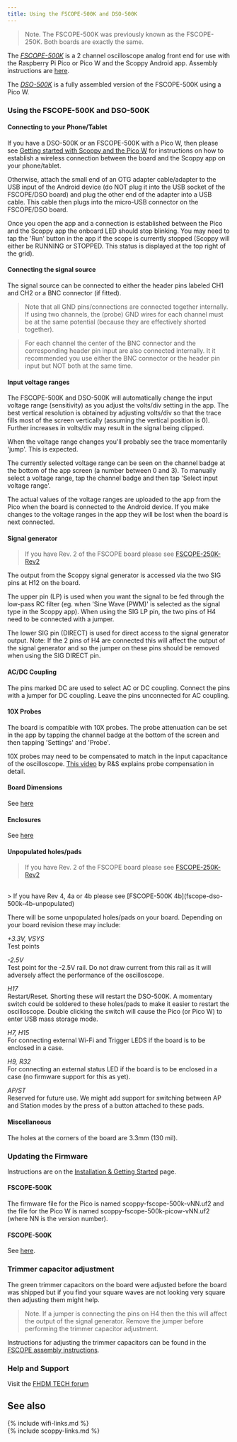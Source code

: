 ```yaml
---
title: Using the FSCOPE-500K and DSO-500K
---
```


> Note. The FSCOPE-500K was previously known as the FSCOPE-250K. Both boards are exactly the same.

The [_FSCOPE-500K_](https://store.fhdm.xyz/fscope-500k) is a 2 channel oscilloscope analog front end for use with the Raspberry Pi Pico or Pico W and the Scoppy Android app.
Assembly instructions are [here](fscope-500k).
   
The [_DSO-500K_](https://store.fhdm.xyz/dso-500k) is a fully assembled version of the FSCOPE-500K using a Pico W. 

### Using the FSCOPE-500K and DSO-500K

#### Connecting to your Phone/Tablet

If you have a DSO-500K or an FSCOPE-500K with a Pico W, then please see [Getting started with Scoppy and the Pico W](./Getting-started-with-the-Pico-W) for instructions on how to establish a wireless connection between the board and the Scoppy app on your phone/tablet.

Otherwise, attach the small end of an OTG adapter cable/adapter to the USB input of the Android device (do NOT plug it into the USB socket of the FSCOPE/DSO board) and plug the other end of the adapter into a USB cable. This cable then plugs into the micro-USB connector on the FSCOPE/DSO board.

Once you open the app and a connection is established between the Pico and the Scoppy app the onboard LED should stop blinking. You may need to tap the 'Run' button in the app if the scope is currently stopped (Scoppy will either be RUNNING or STOPPED. This status is displayed at the top right of the grid).

#### Connecting the signal source

The signal source can be connected to either the header pins labeled CH1 and CH2 or a BNC connector (if fitted).

> Note that all GND pins/connections are connected together internally. If using two channels, the (probe) GND wires for each channel must be at the same potential (because they are effectively shorted together). 

> For each channel the center of the BNC connector and the corresponding header pin input are also connected internally. It it recommended you use either the BNC connector or the header pin input but NOT both at the same time.

#### Input voltage ranges

The FSCOPE-500K and DSO-500K will automatically change the input voltage range (sensitivity) as you adjust the volts/div setting in the app. The best vertical resolution is
obtained by adjusting volts/div so that the trace fills most of the screen vertically (assuming the vertical position is 0). Further increases in volts/div
may result in the signal being clipped.
    
When the voltage range changes you'll probably see the trace momentarily 'jump'. This is expected.   
   
The currently selected voltage range can be seen on the channel badge at the bottom of the app screen (a number between 0 and 3). To manually select a voltage range, tap the channel badge and then tap 'Select input voltage range'.   
   
The actual values of the voltage ranges are uploaded to the app from the Pico when the board is connected to the Android device.
If you make changes to the voltage ranges in the app they will be lost when the board is next connected. 

#### Signal generator

>  If you have Rev. 2 of the FSCOPE board please see [FSCOPE-250K-Rev2](fscope-250k-rev2)
 
The output from the Scoppy signal generator is accessed via the two SIG pins at H12 on the board.
   
The upper pin (LP) is used when you want the signal to be fed through the low-pass RC filter (eg. when 'Sine Wave (PWM)' is selected as the signal type in the Scoppy app). When using the SIG LP pin, the two pins of H4 need to be connected with a jumper.

The lower SIG pin (DIRECT) is used for direct access to the signal generator output. Note: If the 2 pins of H4 are connected this will affect the output of the signal generator and so the jumper on these pins should be removed when using the SIG DIRECT pin.

#### AC/DC Coupling

The pins marked DC are used to select AC or DC coupling. Connect the pins with a jumper for DC coupling. Leave the pins unconnected for AC coupling.

#### 10X Probes

The board is compatible with 10X probes. The probe attenuation can be set in the app by tapping the channel badge at the bottom of the screen
and then tapping 'Settings' and 'Probe'.
   
10X probes may need to be compensated to match in the input capacitance of the oscilloscope. [This video](https://www.youtube.com/watch?v=ke7ST2CUxNo) by R&S explains probe compensation in detail.

#### Board Dimensions
See [here](/wiki/fscope-dso-500k-dimensions)

#### Enclosures
See [here](/wiki/fscope-dso-500k-enclosures)

#### Unpopulated holes/pads

>  If you have Rev. 2 of the FSCOPE board please see [FSCOPE-250K-Rev2](fscope-250k-rev2)
<br>
>  If you have Rev 4, 4a or 4b please see [FSCOPE-500K 4b](fscope-dso-500k-4b-unpopulated)

There will be some unpopulated holes/pads on your board. Depending on your board revision these may include:

_+3.3V, VSYS_
<br>
Test points

_-2.5V_
<br>
Test point for the -2.5V rail. Do not draw current from this rail as it will adversely affect the performance
of the oscilloscope.

_H17_
<br>
Restart/Reset. Shorting these will restart the DSO-500K. A momentary switch could be soldered to these holes/pads to make it easier to restart the oscilloscope. Double clicking the switch will cause the Pico (or Pico W) to enter USB mass storage mode.

_H7, H15_ 
<br>
For connecting external Wi-Fi and Trigger LEDS if the board is to be enclosed in a case.

_H9, R32_ 
<br>
For connecting an external status LED if the board is to be enclosed in a case (no firmware support for this as yet).

_AP/ST_
<br>
Reserved for future use. We might add support for switching between AP and Station modes by the press of a button attached to these pads.


#### Miscellaneous

The holes at the corners of the board are 3.3mm (130 mil).

### Updating the Firmware

Instructions are on the [Installation & Getting Started](../wiki/Installation-&-Getting-Started) page.

#### FSCOPE-500K
The firmware file for the Pico is named scoppy-fscope-500k-vNN.uf2 and the file for the Pico W is named scoppy-fscope-500k-picow-vNN.uf2 (where NN is the version number).

#### FSCOPE-500K
See [here](/dso-500k).

### Trimmer capacitor adjustment

The green trimmer capacitors on the board were adjusted before the board was shipped but if you find your square waves are not looking very square then adjusting them
might help. 

> Note. If a jumper is connecting the pins on H4 then the this will affect the output of the signal generator. Remove the jumper before performing the trimmer capacitor adjustment.

Instructions for adjusting the trimmer capacitors can be found in the [FSCOPE assembly instructions](fscope-500k).

### Help and Support
Visit the [FHDM TECH forum](https://fhdm.boards.net/)

## See also
{% include wifi-links.md %}
<br>
{% include scoppy-links.md %}
